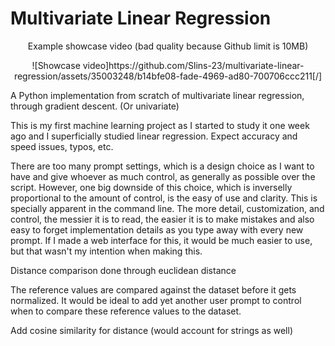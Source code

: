# Multivariate Linear Regression
<p align="center">Example showcase video (bad quality because Github limit is 10MB)</p>
<p align="center">![Showcase video]https://github.com/Slins-23/multivariate-linear-regression/assets/35003248/b14bfe08-fade-4969-ad80-700706ccc211[/]</p>


A Python implementation from scratch of multivariate linear regression, through gradient descent. (Or univariate) 

This is my first machine learning project as I started to study it one week ago and I superficially studied linear regression. Expect accuracy and speed issues, typos, etc.

There are too many prompt settings, which is a design choice as I want to have and give whoever as much control, as generally as possible over the script. However, one big downside of this choice, which is inverselly proportional to the amount of control, is the easy of use and clarity. This is specially apparent in the command line. The more detail, customization, and control, the messier it is to read, the easier it is to make mistakes and also easy to forget implementation details as you type away with every new prompt. If I made a web interface for this, it would be much easier to use, but that wasn't my intention when making this.

Distance comparison done through euclidean distance

The reference values are compared against the dataset before it gets normalized. It would be ideal to add yet another user prompt to control when to compare these reference values to the dataset.

Add cosine similarity for distance (would account for strings as well)
